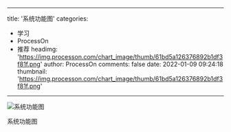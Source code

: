 
---
title: '系统功能图'
categories: 
 - 学习
 - ProcessOn
 - 推荐
headimg: 'https://img.processon.com/chart_image/thumb/61bd5a126376892b1df3f81f.png'
author: ProcessOn
comments: false
date: 2022-01-09 09:24:18
thumbnail: 'https://img.processon.com/chart_image/thumb/61bd5a126376892b1df3f81f.png'
---

<div>   
<img class="thumb" alt="系统功能图" src="https://img.processon.com/chart_image/thumb/61bd5a126376892b1df3f81f.png" referrerpolicy="no-referrer">
<p>系统功能图</p>  
</div>
            